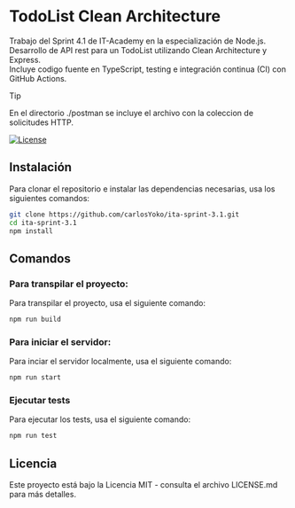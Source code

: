 # TodoList Clean Architecture

Trabajo del Sprint 4.1 de IT-Academy en la especialización de Node.js.<br>
Desarrollo de API rest para un TodoList utilizando Clean Architecture y Express.<br>
Incluye codigo fuente en TypeScript, testing e integración continua (CI) con GitHub Actions.

> [!TIP]
> En el directorio ./postman se incluye el archivo con la coleccion de solicitudes HTTP.

[![License](https://img.shields.io/badge/license-MIT-blue.svg)](LICENSE.md)

## Instalación

Para clonar el repositorio e instalar las dependencias necesarias, usa los siguientes comandos:

```bash
git clone https://github.com/carlosYoko/ita-sprint-3.1.git
cd ita-sprint-3.1
npm install
```

## Comandos

### Para transpilar el proyecto:

Para transpilar el proyecto, usa el siguiente comando:

```bash
npm run build
```

### Para iniciar el servidor:

Para inciar el servidor localmente, usa el siguiente comando:

```bash
npm run start
```

### Ejecutar tests

Para ejecutar los tests, usa el siguiente comando:

```bash
npm run test
```

## Licencia

Este proyecto está bajo la Licencia MIT - consulta el archivo LICENSE.md para más detalles.
